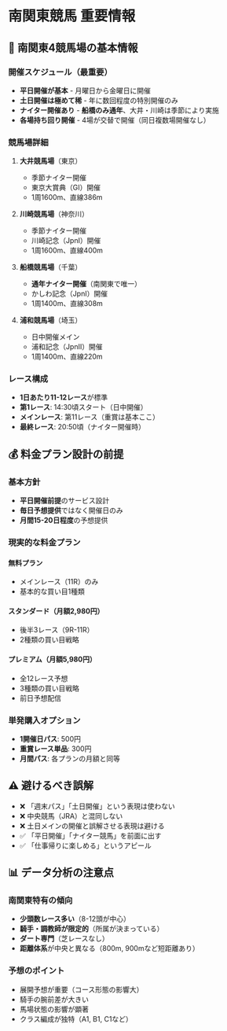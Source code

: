 # 南関東競馬 重要情報

## 🏇 南関東4競馬場の基本情報

### 開催スケジュール（最重要）
- **平日開催が基本** - 月曜日から金曜日に開催
- **土日開催は極めて稀** - 年に数回程度の特別開催のみ
- **ナイター開催あり** - **船橋のみ通年**、大井・川崎は季節により実施
- **各場持ち回り開催** - 4場が交替で開催（同日複数場開催なし）

### 競馬場詳細
1. **大井競馬場**（東京）
   - 季節ナイター開催
   - 東京大賞典（GI）開催
   - 1周1600m、直線386m

2. **川崎競馬場**（神奈川）
   - 季節ナイター開催
   - 川崎記念（JpnI）開催
   - 1周1600m、直線400m

3. **船橋競馬場**（千葉）
   - **通年ナイター開催**（南関東で唯一）
   - かしわ記念（JpnI）開催
   - 1周1400m、直線308m

4. **浦和競馬場**（埼玉）
   - 日中開催メイン
   - 浦和記念（JpnII）開催
   - 1周1400m、直線220m

### レース構成
- **1日あたり11-12レース**が標準
- **第1レース**: 14:30頃スタート（日中開催）
- **メインレース**: 第11レース（重賞は基本ここ）
- **最終レース**: 20:50頃（ナイター開催時）

## 💰 料金プラン設計の前提

### 基本方針
- **平日開催前提**のサービス設計
- **毎日予想提供**ではなく開催日のみ
- **月間15-20日程度**の予想提供

### 現実的な料金プラン

#### 無料プラン
- メインレース（11R）のみ
- 基本的な買い目1種類

#### スタンダード（月額2,980円）
- 後半3レース（9R-11R）
- 2種類の買い目戦略

#### プレミアム（月額5,980円）
- 全12レース予想
- 3種類の買い目戦略
- 前日予想配信

### 単発購入オプション
- **1開催日パス**: 500円
- **重賞レース単品**: 300円
- **月間パス**: 各プランの月額と同等

## ⚠️ 避けるべき誤解

- ❌ 「週末パス」「土日開催」という表現は使わない
- ❌ 中央競馬（JRA）と混同しない
- ❌ 土日メインの開催と誤解させる表現は避ける
- ✅ 「平日開催」「ナイター競馬」を前面に出す
- ✅ 「仕事帰りに楽しめる」というアピール

## 📊 データ分析の注意点

### 南関東特有の傾向
- **少頭数レース多い**（8-12頭が中心）
- **騎手・調教師が限定的**（所属が決まっている）
- **ダート専門**（芝レースなし）
- **距離体系**が中央と異なる（800m, 900mなど短距離あり）

### 予想のポイント
- 展開予想が重要（コース形態の影響大）
- 騎手の腕前差が大きい
- 馬場状態の影響が顕著
- クラス編成が独特（A1, B1, C1など）